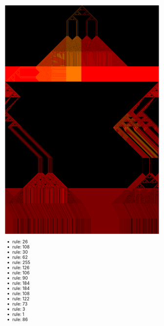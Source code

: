 ![photo](./output.png) 
 * rule: 26
* rule: 108
* rule: 30
* rule: 62
* rule: 255
* rule: 126
* rule: 106
* rule: 90
* rule: 184
* rule: 184
* rule: 108
* rule: 122
* rule: 73
* rule: 3
* rule: 1
* rule: 86
